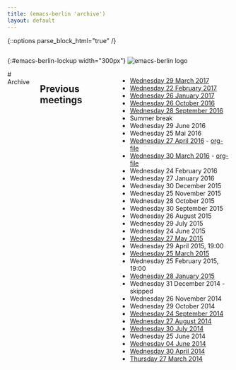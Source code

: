 ```yaml
---
title: (emacs-berlin 'archive')
layout: default
---
```

{::options parse_block_html="true" /}

<section id="above-fold"><div class="row"><div class="large-12 columns intro-info">

{:#emacs-berlin-lockup width="300px"}
![emacs-berlin logo](img/emacs-berlin.png)

</div></div></section>

<section id="below-fold"><div class="row"><div class="medium-8 columns">
# Archive

## Previous meetings
* [Wednesday 29 March 2017](20170329-notes.html)
* [Wednesday 22 February 2017](#)
* [Wednesday 26 January 2017](20170126-notes.html)
* [Wednesday 26 October 2016](20161026-notes.html)
* [Wednesday 28 September 2016](20160928-notes.html)
* Summer break
* Wednesday 29 June 2016
* Wednesday 25 Mai 2016
* [Wednesday 27 April 2016](20160427-notes.html) - [org-file](20160427-notes.org)
* [Wednesday 30 March 2016](20160330-notes.html) - [org-file](20160330-notes.org)
* Wednesday 24 February 2016
* Wednesday 27 January 2016
* Wednesday 30 December 2015
* Wednesday 25 November 2015
* Wednesday 28 October 2015
* Wednesday 30 September 2015
* Wednesday 26 August 2015
* Wednesday 29 July 2015
* Wednesday 24 June 2015
* [Wednesday 27 May 2015](20150527-notes.html)
* Wednesday 29 April 2015, 19:00
* [Wednesday 25 March 2015](20150325-announce.html)
* Wednesday 25 February 2015, 19:00
* [Wednesday 28 January 2015](20150128-notes.html)
* Wednesday 31 December 2014 - skipped
* Wednesday 26 November 2014
* Wednesday 29 October 2014
* [Wednesday 24 September 2014](20140924-notes.html)
* [Wednesday 27 August 2014](20140827-notes.html)
* [Wednesday 30 July 2014](20140730-notes.html)
* Wednesday 25 June 2014
* [Wednesday 04 June 2014](https://mailb.org/pipermail/emacs-berlin/2014/000008.html)
* [Wednesday 30 April 2014](https://gist.github.com/pxlpnk/11392935)
* [Thursday 27 March 2014](20140327.html)



</div></div></section>

